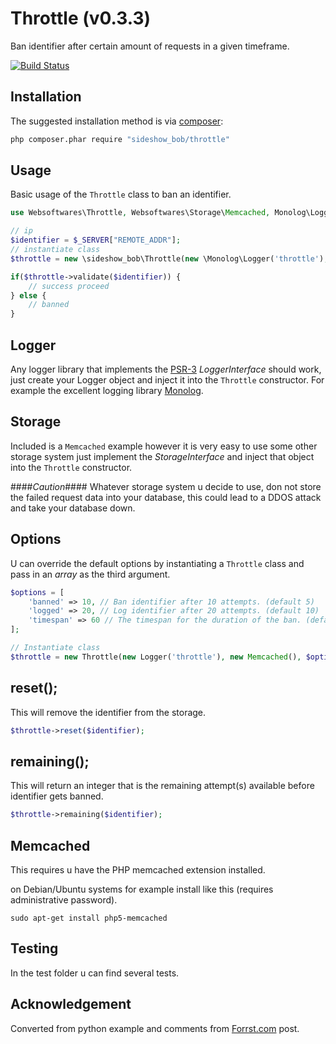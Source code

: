 # Throttle (v0.3.3)
Ban identifier after certain amount of requests in a given timeframe.

[![Build Status](https://travis-ci.org/sideshowcecil/throttle.png)](https://travis-ci.org/sideshowcecil/throttle)

## Installation

The suggested installation method is via [composer](https://getcomposer.org/):

```sh
php composer.phar require "sideshow_bob/throttle"
```


## Usage
Basic usage of the `Throttle` class to ban an identifier.

```php
use Websoftwares\Throttle, Websoftwares\Storage\Memcached, Monolog\Logger;

// ip
$identifier = $_SERVER["REMOTE_ADDR"];
// instantiate class
$throttle = new \sideshow_bob\Throttle(new \Monolog\Logger('throttle'), new \sideshow_bob\Storage\Memcached());

if($throttle->validate($identifier)) {
	// success proceed
} else {
	// banned
}

```

## Logger
Any logger library that implements the [PSR-3](https://github.com/php-fig/log) _LoggerInterface_ should work,
just create your Logger object and inject it into the `Throttle` constructor.
For example the excellent logging library [Monolog](https://github.com/seldaek/monolog).

## Storage
Included is a `Memcached` example however it is very easy to use some other storage system
just implement the _StorageInterface_ and inject that object into the `Throttle` constructor.

####_Caution_####
Whatever storage system u decide to use,
don not store the failed request data into your database,
this could lead to a DDOS attack and take your database down.

## Options
U can override the default options by instantiating a `Throttle` class and pass in an _array_ as the third argument.

```php
$options = [
	'banned' => 10, // Ban identifier after 10 attempts. (default 5)
	'logged' => 20, // Log identifier after 20 attempts. (default 10)
	'timespan' => 60 // The timespan for the duration of the ban. (default 86400)
];

// Instantiate class
$throttle = new Throttle(new Logger('throttle'), new Memcached(), $options);

```

## reset();
This will remove the identifier from the storage.
```php
$throttle->reset($identifier);
```

## remaining();
This will return an integer that is the remaining attempt(s) available before identifier gets banned.
```php
$throttle->remaining($identifier);
```

## Memcached
This requires u have the PHP memcached extension installed.

on Debian/Ubuntu systems for example install like this (requires administrative password).

```
sudo apt-get install php5-memcached
```

## Testing
In the test folder u can find several tests.

## Acknowledgement
Converted from python example and comments from [Forrst.com](https://forrst.com/posts/Limiting_number_of_requests_in_a_given_timeframe-0BW "Forrst") post.
